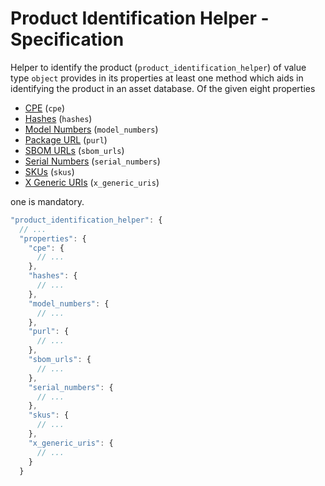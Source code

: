 # Product Identification Helper - Specification

Helper to identify the product (`product_identification_helper`) of value type `object` provides in its properties at
least one method which aids in identifying the product in an asset database.
Of the given eight properties

* [CPE](product_identification_helper/cpe-spec.en.md) (`cpe`)
* [Hashes](product_identification_helper/hashes-spec.en.md) (`hashes`)
* [Model Numbers](product_identification_helper/model_numbers-spec.en.md) (`model_numbers`)
* [Package URL](product_identification_helper/purl-spec.en.md) (`purl`)
* [SBOM URLs](product_identification_helper/sbom_urls-spec.en.md) (`sbom_urls`)
* [Serial Numbers](product_identification_helper/serial_numbers-spec.en.md) (`serial_numbers`)
* [SKUs](product_identification_helper/skus-spec.en.md) (`skus`)
* [X Generic URIs](product_identification_helper/x_generic_uris-spec.en.md) (`x_generic_uris`)

one is mandatory.

```javascript
"product_identification_helper": {
  // ...
  "properties": {
    "cpe": {
      // ...
    },
    "hashes": {
      // ...
    },
    "model_numbers": {
      // ...
    },
    "purl": {
      // ...
    },
    "sbom_urls": {
      // ...
    },
    "serial_numbers": {
      // ...
    },
    "skus": {
      // ...
    },
    "x_generic_uris": {
      // ...
    }
  }
```
